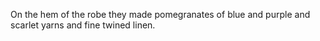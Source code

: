 On the hem of the robe they made pomegranates of blue and purple and scarlet yarns and fine twined linen.
